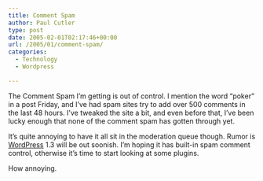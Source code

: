 ```yaml
---
title: Comment Spam
author: Paul Cutler
type: post
date: 2005-02-01T02:17:46+00:00
url: /2005/01/comment-spam/
categories:
  - Technology
  - Wordpress

---
```

The Comment Spam I&#8217;m getting is out of control. I mention the word &#8220;poker&#8221; in a post Friday, and I&#8217;ve had spam sites try to add over 500 comments in the last 48 hours. I&#8217;ve tweaked the site a bit, and even before that, I&#8217;ve been lucky enough that none of the comment spam has gotten through yet.

It&#8217;s quite annoying to have it all sit in the moderation queue though. Rumor is [WordPress][1] 1.3 will be out soonish. I&#8217;m hoping it has built-in spam comment control, otherwise it&#8217;s time to start looking at some plugins.

How annoying.

 [1]: http://www.wordpress.org